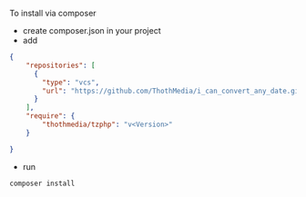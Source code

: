 To install via composer
- create composer.json in your project
- add
```json
{
    "repositories": [
      {
        "type": "vcs",
        "url": "https://github.com/ThothMedia/i_can_convert_any_date.git"
      }
    ],
    "require": {
        "thothmedia/tzphp": "v<Version>"
    }

}
```
- run
```shell
composer install
```
